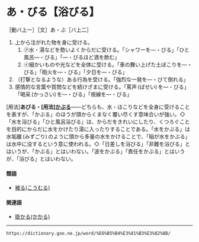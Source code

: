 # あ・びる【浴びる】

［動バ上一］［文］あ・ぶ［バ上二］
1.  上から注がれた物を身に受ける。    
    1.  ㋐水・湯などを勢いよくからだに受ける。「シャワーを―・びる」「ひと風呂―・びる」「―・びるほど酒を飲む」        
    2.  ㋑細かいものや光などを全体に受ける。「車の舞い上げた土ぼこりを―・びる」「砲火を―・びる」「夕日を―・びる」
2. （打撃となるような）ある行為を受ける。「強烈な一発を―・びて倒れる」
3. 感情的な言葉や質問などを続けざまに受ける。「罵声 (ばせい) を―・びる」「喝采 (かっさい) を―・びる」「視線を―・びる」
    

\[用法\]**あびる・\[用法\][かぶる](https://dictionary.goo.ne.jp/word/%E8%A2%AB%E3%82%8B_%28%E3%81%8B%E3%81%B6%E3%82%8B%29/#jn-44310)**――どちらも、水・ほこりなどを全身に受けることを表すが、「かぶる」のほうが頭からくまなく覆い尽くす意味合いが強い。◇「水を浴びる」「ひと風呂浴びる」は、からだをきれいにしたり、くつろぐことを目的にからだに水をかけたり湯に入ったりすることである。「水をかぶる」は水垢離 (みずごり) のように頭から多量の水をかけることで、「稲が水をかぶる」は水中に没するという意に使われる。◇「日差しを浴びる」「非難を浴びる」とはいうが、「かぶる」とはいわない。「波をかぶる」「責任をかぶる」とはいうが、「浴びる」とはいわない。

#### 類語

-   [被る(こうむる)](https://dictionary.goo.ne.jp/word/%E8%A2%AB%E3%82%8B_%28%E3%81%93%E3%81%86%E3%82%80%E3%82%8B%29/#jn-75187)

#### 関連語

-   [掛かる(かかる)](https://dictionary.goo.ne.jp/word/%E6%8E%9B%E3%82%8B/#jn-37972)

---
`https://dictionary.goo.ne.jp/word/%E6%B5%B4%E3%81%B3%E3%82%8B/`